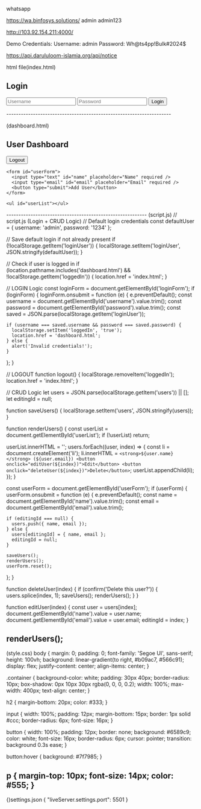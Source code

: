 whatsapp


https://wa.binfosys.solutions/
admin
admin123

http://103.92.154.211:4000/

Demo Credentials:
Username: admin
Password: Wh@ts4pp!Bulk#2024$


https://api.darululoom-islamia.org/api/notice



html file(index.html)
<!DOCTYPE html>
<html lang="en">
<head>
  <meta charset="UTF-8" />
  <title>Login</title>
  <link rel="stylesheet" href="style.css" />
</head>
<body>
  <div class="container">
    <h2>Login</h2>
    <form id="loginForm">
      <input type="text" id="username" placeholder="Username" required />
      <input type="password" id="password" placeholder="Password" required />
      <button type="submit">Login</button>
    </form>
    <!-- <p>Default user: <strong>admin / 1234</strong></p> -->
  </div>

  <script src="script.js"></script>
</body>
</html>
--------------------------------------------------------------------

(dashboard.html)
<!-- dashboard.html (User CRUD Page) -->
 <!DOCTYPE html>
<html lang="en">
<head>
  <meta charset="UTF-8" />
  <title>User Dashboard</title>
  <link rel="stylesheet" href="style.css" />
</head>
<body>
  <div class="container">
    <h2>User Dashboard</h2>
    <button onclick="logout()" class="logout">Logout</button>

    <form id="userForm">
      <input type="text" id="name" placeholder="Name" required />
      <input type="email" id="email" placeholder="Email" required />
      <button type="submit">Add User</button>
    </form>

    <ul id="userList"></ul>
  </div>

  <script src="script.js"></script>
</body>
</html>
----------------------------------------------------------
(script.js)
// script.js (Login + CRUD Logic)
// Default login credentials
const defaultUser = { username: 'admin', password: '1234' };

// Save default login if not already present
if (!localStorage.getItem('loginUser')) {
  localStorage.setItem('loginUser', JSON.stringify(defaultUser));
}

// Check if user is logged in
if (location.pathname.includes('dashboard.html') && !localStorage.getItem('loggedIn')) {
  location.href = 'index.html';
}

// LOGIN Logic
const loginForm = document.getElementById('loginForm');
if (loginForm) {
  loginForm.onsubmit = function (e) {
    e.preventDefault();
    const username = document.getElementById('username').value.trim();
    const password = document.getElementById('password').value.trim();
    const saved = JSON.parse(localStorage.getItem('loginUser'));

    if (username === saved.username && password === saved.password) {
      localStorage.setItem('loggedIn', 'true');
      location.href = 'dashboard.html';
    } else {
      alert('Invalid credentials!');
    }
  };
}

// LOGOUT
function logout() {
  localStorage.removeItem('loggedIn');
  location.href = 'index.html';
}

// CRUD Logic
let users = JSON.parse(localStorage.getItem('users')) || [];
let editingId = null;

function saveUsers() {
  localStorage.setItem('users', JSON.stringify(users));
}

function renderUsers() {
  const userList = document.getElementById('userList');
  if (!userList) return;

  userList.innerHTML = '';
  users.forEach((user, index) => {
    const li = document.createElement('li');
    li.innerHTML = `
      <strong>${user.name}</strong> (${user.email})
      <button onclick="editUser(${index})">Edit</button>
      <button onclick="deleteUser(${index})">Delete</button>
    `;
    userList.appendChild(li);
  });
}

const userForm = document.getElementById('userForm');
if (userForm) {
  userForm.onsubmit = function (e) {
    e.preventDefault();
    const name = document.getElementById('name').value.trim();
    const email = document.getElementById('email').value.trim();

    if (editingId === null) {
      users.push({ name, email });
    } else {
      users[editingId] = { name, email };
      editingId = null;
    }

    saveUsers();
    renderUsers();
    userForm.reset();
  };
}

function deleteUser(index) {
  if (confirm('Delete this user?')) {
    users.splice(index, 1);
    saveUsers();
    renderUsers();
  }
}

function editUser(index) {
  const user = users[index];
  document.getElementById('name').value = user.name;
  document.getElementById('email').value = user.email;
  editingId = index;
}

renderUsers();
-----------------------------------------------
(style.css)
body {
  margin: 0;
  padding: 0;
  font-family: 'Segoe UI', sans-serif;
  height: 100vh;
  background: linear-gradient(to right, #b09ac7, #566c91);
  display: flex;
  justify-content: center;
  align-items: center;
}

.container {
  background-color: white;
  padding: 30px 40px;
  border-radius: 10px;
  box-shadow: 0px 10px 30px rgba(0, 0, 0, 0.2);
  width: 100%;
  max-width: 400px;
  text-align: center;
}

h2 {
  margin-bottom: 20px;
  color: #333;
}

input {
  width: 100%;
  padding: 12px;
  margin-bottom: 15px;
  border: 1px solid #ccc;
  border-radius: 6px;
  font-size: 16px;
}

button {
  width: 100%;
  padding: 12px;
  border: none;
  background: #6589c9;
  color: white;
  font-size: 16px;
  border-radius: 6px;
  cursor: pointer;
  transition: background 0.3s ease;
}

button:hover {
  background: #7f7985;
}

p {
  margin-top: 10px;
  font-size: 14px;
  color: #555;
}
---------------------------------------------
{)settings.json
{
    "liveServer.settings.port": 5501
}
